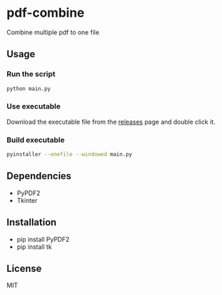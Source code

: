 # pdf-combine
Combine multiple pdf to one file

## Usage
### Run the script
```bash
python main.py
```

### Use executable
Download the executable file from the [releases](https://github.com/bahaliou67/pdf-combine/releases) page and double click it.


### Build executable
```bash
pyinstaller --onefile --windowed main.py
```

## Dependencies
- PyPDF2
- Tkinter

## Installation
- pip install PyPDF2
- pip install tk

## License
MIT
